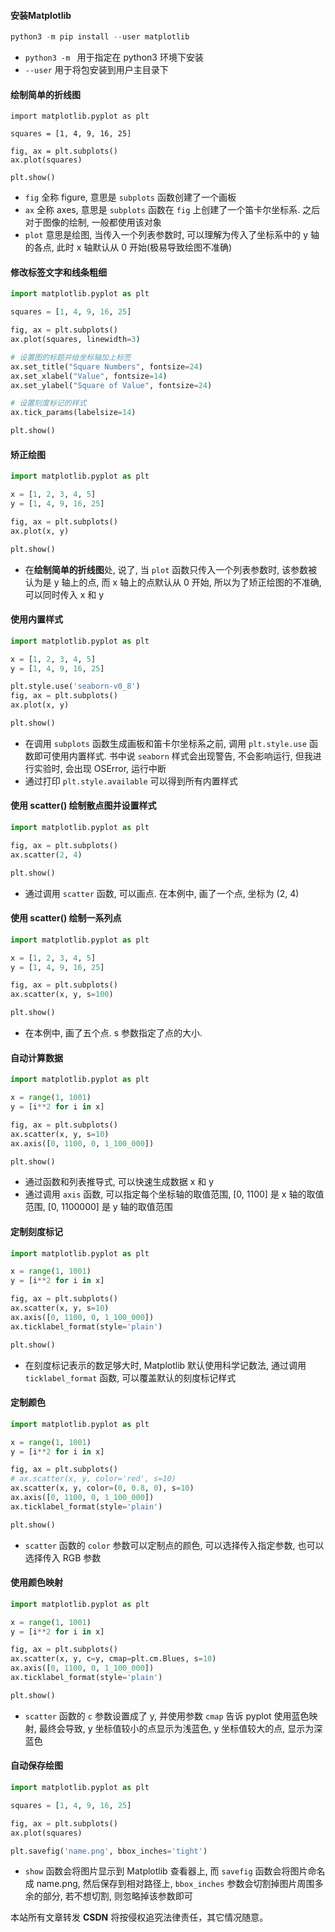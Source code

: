 #### 安装Matplotlib

```python
python3 -m pip install --user matplotlib
```

- `python3 -m ` 用于指定在 python3 环境下安装
- `--user` 用于将包安装到用户主目录下

#### 绘制简单的折线图

```pyth
import matplotlib.pyplot as plt

squares = [1, 4, 9, 16, 25]

fig, ax = plt.subplots()
ax.plot(squares)

plt.show()
```

- `fig` 全称 figure, 意思是 `subplots` 函数创建了一个画板 
- `ax` 全称 axes, 意思是 `subplots` 函数在 `fig` 上创建了一个笛卡尔坐标系. 之后对于图像的绘制, 一般都使用该对象
- `plot` 意思是绘图, 当传入一个列表参数时, 可以理解为传入了坐标系中的 y 轴的各点, 此时 x 轴默认从 0 开始(极易导致绘图不准确)

#### 修改标签文字和线条粗细

```python
import matplotlib.pyplot as plt

squares = [1, 4, 9, 16, 25]

fig, ax = plt.subplots()
ax.plot(squares, linewidth=3)

# 设置图的标题并给坐标轴加上标签
ax.set_title("Square Numbers", fontsize=24)
ax.set_xlabel("Value", fontsize=14)
ax.set_ylabel("Square of Value", fontsize=24)

# 设置刻度标记的样式
ax.tick_params(labelsize=14)

plt.show()
```

#### 矫正绘图

```python
import matplotlib.pyplot as plt

x = [1, 2, 3, 4, 5]
y = [1, 4, 9, 16, 25]

fig, ax = plt.subplots()
ax.plot(x, y)

plt.show()
```

- 在**绘制简单的折线图**处, 说了, 当 `plot` 函数只传入一个列表参数时, 该参数被认为是 y 轴上的点, 而 x 轴上的点默认从 0 开始, 所以为了矫正绘图的不准确, 可以同时传入 x 和 y

#### 使用内置样式

```python
import matplotlib.pyplot as plt

x = [1, 2, 3, 4, 5]
y = [1, 4, 9, 16, 25]

plt.style.use('seaborn-v0_8')
fig, ax = plt.subplots()
ax.plot(x, y)

plt.show()
```

- 在调用 `subplots` 函数生成画板和笛卡尔坐标系之前, 调用 `plt.style.use` 函数即可使用内置样式. 书中说 `seaborn` 样式会出现警告, 不会影响运行, 但我进行实验时, 会出现 OSError, 运行中断
- 通过打印 `plt.style.available` 可以得到所有内置样式

#### 使用 scatter() 绘制散点图并设置样式

```python
import matplotlib.pyplot as plt

fig, ax = plt.subplots()
ax.scatter(2, 4)

plt.show()
```

- 通过调用 `scatter` 函数, 可以画点. 在本例中, 画了一个点, 坐标为 (2, 4)

#### 使用 scatter() 绘制一系列点

```python
import matplotlib.pyplot as plt

x = [1, 2, 3, 4, 5]
y = [1, 4, 9, 16, 25]

fig, ax = plt.subplots()
ax.scatter(x, y, s=100)

plt.show()
```

- 在本例中, 画了五个点. s 参数指定了点的大小.

#### 自动计算数据

```python
import matplotlib.pyplot as plt

x = range(1, 1001)
y = [i**2 for i in x]

fig, ax = plt.subplots()
ax.scatter(x, y, s=10)
ax.axis([0, 1100, 0, 1_100_000])

plt.show()
```

-  通过函数和列表推导式, 可以快速生成数据 x 和 y
- 通过调用 `axis` 函数, 可以指定每个坐标轴的取值范围, [0, 1100] 是 x 轴的取值范围, [0, 1100000] 是 y 轴的取值范围

#### 定制刻度标记

```python
import matplotlib.pyplot as plt

x = range(1, 1001)
y = [i**2 for i in x]

fig, ax = plt.subplots()
ax.scatter(x, y, s=10)
ax.axis([0, 1100, 0, 1_100_000])
ax.ticklabel_format(style='plain')

plt.show()
```

- 在刻度标记表示的数足够大时, Matplotlib 默认使用科学记数法, 通过调用 `ticklabel_format` 函数, 可以覆盖默认的刻度标记样式

#### 定制颜色

```python
import matplotlib.pyplot as plt

x = range(1, 1001)
y = [i**2 for i in x]

fig, ax = plt.subplots()
# ax.scatter(x, y, color='red', s=10)
ax.scatter(x, y, color=(0, 0.8, 0), s=10)
ax.axis([0, 1100, 0, 1_100_000])
ax.ticklabel_format(style='plain')

plt.show()
```

- `scatter` 函数的 `color` 参数可以定制点的颜色, 可以选择传入指定参数, 也可以选择传入 RGB 参数

#### 使用颜色映射

```python
import matplotlib.pyplot as plt

x = range(1, 1001)
y = [i**2 for i in x]

fig, ax = plt.subplots()
ax.scatter(x, y, c=y, cmap=plt.cm.Blues, s=10)
ax.axis([0, 1100, 0, 1_100_000])
ax.ticklabel_format(style='plain')

plt.show()
```

- `scatter` 函数的 `c` 参数设置成了 y, 并使用参数 `cmap` 告诉 pyplot 使用蓝色映射, 最终会导致, y 坐标值较小的点显示为浅蓝色, y 坐标值较大的点, 显示为深蓝色 

#### 自动保存绘图

```python
import matplotlib.pyplot as plt

squares = [1, 4, 9, 16, 25]

fig, ax = plt.subplots()
ax.plot(squares)

plt.savefig('name.png', bbox_inches='tight')
```

- `show` 函数会将图片显示到 Matplotlib 查看器上, 而 `savefig` 函数会将图片命名成 name.png, 然后保存到相对路径上, `bbox_inches` 参数会切割掉图片周围多余的部分, 若不想切割, 则忽略掉该参数即可

<script src="https://giscus.app/client.js"
        data-repo="wynhelloworld/blog-comments"
        data-repo-id="R_kgDOKruZpg"
        data-category="Announcements"
        data-category-id="DIC_kwDOKruZps4Ca2L0"
        data-mapping="url"
        data-strict="0"
        data-reactions-enabled="1"
        data-emit-metadata="0"
        data-input-position="bottom"
        data-theme="preferred_color_scheme"
        data-lang="zh-CN"
        crossorigin="anonymous"
        async>
</script>

本站所有文章转发 **CSDN** 将按侵权追究法律责任，其它情况随意。

